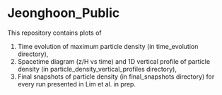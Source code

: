 # Jeonghoon_Public
This repository contains plots of
1. Time evolution of maximum particle density (in time_evolution directory),
2. Spacetime diagram (z/H vs time) and 1D vertical profile of particle density (in particle_density_vertical_profiles directory),
3. Final snapshots of particle density (in final_snapshots directory) 
for every run presented in Lim et al. in prep.
